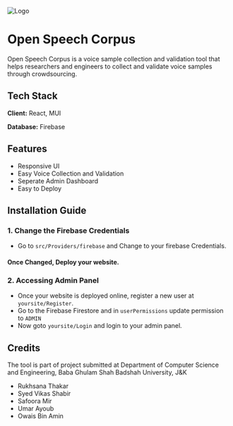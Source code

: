 
![Logo](https://raw.githubusercontent.com/open-speech-corpus/tool/main/extras/image-banner.png?token=GHSAT0AAAAAABJAAEDHXBLXAIBPURLQZQNMYQSENEQ)


# Open Speech Corpus

Open Speech Corpus is a voice sample collection and validation tool that helps researchers and engineers to collect and validate voice samples through crowdsourcing.

## Tech Stack

**Client:** React, MUI

**Database:** Firebase



## Features

- Responsive UI
- Easy Voice Collection and Validation
- Seperate Admin Dashboard
- Easy to Deploy


## Installation Guide

### 1. Change the Firebase Credentials

- Go to `src/Providers/firebase` and Change to your firebase Credentials.

#### Once Changed, Deploy your website.


### 2. Accessing Admin Panel

 - Once your website is deployed online, register a new user at `yoursite/Register`.
 - Go to the Firebase Firestore and in `userPermissions` update permission to `ADMIN` 
 - Now goto `yoursite/Login` and login to your admin panel.

## Credits

The tool is part of project submitted at Department of Computer Science and Engineering, Baba Ghulam Shah Badshah University, J&K

- Rukhsana Thakar
- Syed Vikas Shabir
- Safoora Mir
- Umar Ayoub
- Owais Bin Amin
